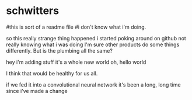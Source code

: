 # schwitters
#this is sort of a readme file
#i don't know what i'm doing.

so this really strange thing happened
i started poking around on github
not really knowing what i was doing
I'm sure other products do some things differently.
But is the plumbing all the same?



hey i'm adding stuff
it's a whole new world
oh, hello world

I think that would be healthy for us all.

if we fed it into a convolutional neural network
it's been a long, long time since i've made a change
